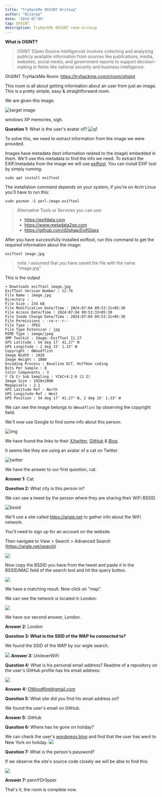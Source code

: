 ```yaml
---
title: "TryHackMe OhSINT Writeup"
author: "Nisarga"
date: '2024-07-04'
tag: OhSINT
description: TryHackMe OhSINT room writeup
---
```



**What is OSINT?**

> OSINT (Open Source Intelligence) involves collecting and analyzing publicly available information from sources like publications, media, websites, social media, and government reports to support decision-making in fields like national security and business intelligence.


OhSINT TryHackMe Room: https://tryhackme.com/r/room/ohsint

This room is all about getting information about an user from just an image. This is a pretty simple, easy & straightforward room.

We are given this image:

![target image](https://i.imgur.com/YYwcglR.png)

windows XP memories, sigh.

**Question 1:**  What is the user's avatar of?
![q1](https://i.imgur.com/Qnn2AAl.png)

To solve this, we need to extract information from the image we were provided.

Images have metadata (text information related to the image) embedded in them. We'll use this metadata to find the info we need. To extract the EXIF/metadata from the image we will use [exiftool](https://github.com/exiftool/exiftool). You can install EXIF tool by simply running:
```shell
sudo apt install exiftool
```
The installation command depends on your system, if you're on Arch Linux you'll have to run this:
```shell
sudo pacman -S perl-image-exiftool
```

> Alternative Tools or Services you can use:
> - https://exifdata.com
> - https://www.metadata2go.com
> - https://github.com/d2phap/ExifGlass


After you have successfully installed exiftool, run this command to get the required information about the image:

```shell
exiftool image.jpg
```
> note: i assumed that you have saved the file with the name "image.jpg"

This is the output
```
➜ Downloads exiftool image.jpg  
ExifTool Version Number : 12.76  
File Name : image.jpg  
Directory : .  
File Size : 234 kB  
File Modification Date/Time : 2024:07:04 09:53:31+05:30  
File Access Date/Time : 2024:07:04 09:53:32+05:30  
File Inode Change Date/Time : 2024:07:04 09:53:31+05:30  
File Permissions : -rw-r--r--  
File Type : JPEG  
File Type Extension : jpg  
MIME Type : image/jpeg  
XMP Toolkit : Image::ExifTool 11.27  
GPS Latitude : 54 deg 17' 41.27" N  
GPS Longitude : 2 deg 15' 1.33" W  
Copyright : OWoodflint  
Image Width : 1920  
Image Height : 1080  
Encoding Process : Baseline DCT, Huffman coding  
Bits Per Sample : 8  
Color Components : 3  
Y Cb Cr Sub Sampling : YCbCr4:2:0 (2 2)  
Image Size : 1920x1080  
Megapixels : 2.1  
GPS Latitude Ref : North  
GPS Longitude Ref : West  
GPS Position : 54 deg 17' 41.27" N, 2 deg 15' 1.33" W
```

We can see the image belongs to `OWoodflint` by observing the copyright field. 

We'll now use Google to find some info about this person:

![img](https://i.imgur.com/fY7iInz.png)

We have found the links to their [X/twitter](https://twitter.com/owoodflint?lang=en),  [GitHub](https://github.com/OWoodfl1nt) & [Blog](https://oliverwoodflint.wordpress.com/author/owoodflint/).

It seems like they are using an avatar of a cat on Twitter.

![twitter](https://i.imgur.com/thvpKsa.png)

We have the answer to our first question, cat.

**Answer 1:** Cat

**Question 2:** What city is this person in?

We can see a tweet by the person where they are sharing their WiFi BSSID.

![bssid](https://i.imgur.com/QH5mOEA.png)

We'll use a site called https://wigle.net to gather info about the WiFi network.

You'll need to sign up for an account on the website.

Then navigate to View > Search > Advanced Search (https://wigle.net/search)

![](https://i.imgur.com/Hn2tzYw.png)

Now copy the BSSID you have from the tweet and paste it in the BSSID/MAC field of the search tool and hit the query button.

![](https://i.imgur.com/5vFAVlH.png)

We have a matching result. Now click on "map".

We can see the network is located in London:

![](https://i.imgur.com/YBCmREy.png)

We have our second answer, London.

**Answer 2:** London

**Question 3: What is the SSID of the WAP he connected to?**

We found the SSID of the WAP by our wigle search.

![](https://i.imgur.com/x6QmTrF.png)
**Answer 3:** UnileverWiFi



**Question 4:** What is his personal email address?
Readme of a repository on the user's GitHub profile has his email address:

![](https://i.imgur.com/0UK5bNi.png)

**Answer 4:** OWoodflint@gmail.com

**Question 5:** What site did you find his email address on?

We found the user's email on GitHub.

**Answer 5:** GitHub

**Question 6:** Where has he gone on holiday?

We can check the user's [wordpress blog](https://oliverwoodflint.wordpress.com/) and find that the user has went to New York on holiday.
![](https://i.imgur.com/qAfGcYk.png)

**Question 7:** What is the person's password?

If we observe the site's source code closely we will be able to find this:

![](https://i.imgur.com/unFaF8d.png)

**Answer 7:** pennYDr0pper

That's it, the room is complete now.
